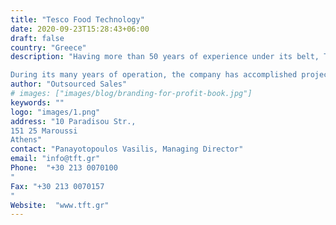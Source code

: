 ```yaml
---
title: "Tesco Food Technology"
date: 2020-09-23T15:28:43+06:00
draft: false
country: "Greece"
description: "Having more than 50 years of experience under its belt, Tesco’s excellent know-how makes the company stand out as a dynamic player in the market. Tesco undertakes the design, supply and installation of units and plants for the processing, cooling, packaging and quality control of food and beverages. Dedication to technology, evolution and quality of service is a commitment that defines Tesco’s nature as a reliable associate.

During its many years of operation, the company has accomplished projects concerning the assessment, installation and implementation of cutting edge engineering solutions in the aforementioned areas."
author: "Outsourced Sales"
# images: ["images/blog/branding-for-profit-book.jpg"]
keywords: ""
logo: "images/1.png"
address: "10 Paradisou Str.,
151 25 Maroussi
Athens"
contact: "Panayotopoulos Vasilis, Managing Director"
email: "info@tft.gr"
Phone:  "+30 213 0070100
"
Fax: "+30 213 0070157
​​​​​"
Website:  "www.tft.gr"
---
```

